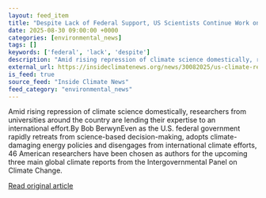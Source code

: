 ```yaml
---
layout: feed_item
title: "Despite Lack of Federal Support, US Scientists Continue Work on Key Global Climate Reports"
date: 2025-08-30 09:00:00 +0000
categories: [environmental_news]
tags: []
keywords: ['federal', 'lack', 'despite']
description: "Amid rising repression of climate science domestically, researchers from universities around the country are lending their expertise to an international effort"
external_url: https://insideclimatenews.org/news/30082025/us-climate-research-ipcc/
is_feed: true
source_feed: "Inside Climate News"
feed_category: "environmental_news"
---
```


Amid rising repression of climate science domestically, researchers from universities around the country are lending their expertise to an international effort.By Bob BerwynEven as the U.S. federal government rapidly retreats from science-based decision-making, adopts climate-damaging energy policies and disengages from international climate efforts, 46 American researchers have been chosen as authors for the upcoming three main global climate reports from the Intergovernmental Panel on Climate Change.&nbsp;

[Read original article](https://insideclimatenews.org/news/30082025/us-climate-research-ipcc/)

